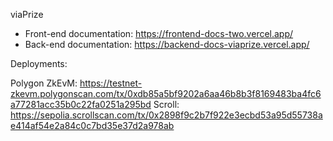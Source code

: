 viaPrize
- Front-end documentation: https://frontend-docs-two.vercel.app/
- Back-end documentation: https://backend-docs-viaprize.vercel.app/


Deployments:

Polygon ZkEvM: https://testnet-zkevm.polygonscan.com/tx/0xdb85a5bf9202a6aa46b8b3f8169483ba4fc6a77281acc35b0c22fa0251a295bd
Scroll: https://sepolia.scrollscan.com/tx/0x2898f9c2b7f922e3ecbd53a95d55738ae414af54e2a84c0c7bd35e37d2a978ab
